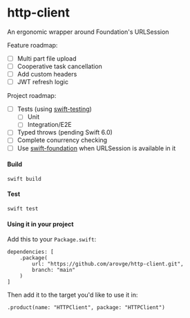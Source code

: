 # http-client

An ergonomic wrapper around Foundation's URLSession

Feature roadmap:

- [ ] Multi part file upload
- [ ] Cooperative task cancellation
- [ ] Add custom headers
- [ ] JWT refresh logic

Project roadmap:

- [ ] Tests (using [swift-testing](https://github.com/apple/swift-testing))
  - [ ] Unit
  - [ ] Integration/E2E
- [ ] Typed throws (pending Swift 6.0)
- [ ] Complete conurrency checking
- [ ] Use [swift-foundation](https://github.com/apple/swift-foundation) when URLSession is available in it

#### Build

```
swift build
```

#### Test

```
swift test
```

#### Using it in your project

Add this to your `Package.swift`:

```
dependencies: [
    .package(
        url: "https://github.com/arovge/http-client.git",
        branch: "main"
    )
]
```

Then add it to the target you'd like to use it in:

```
.product(name: "HTTPClient", package: "HTTPClient")
```
